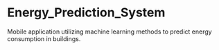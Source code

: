 # Energy_Prediction_System
Mobile application utilizing machine learning methods to predict energy consumption in buildings.
